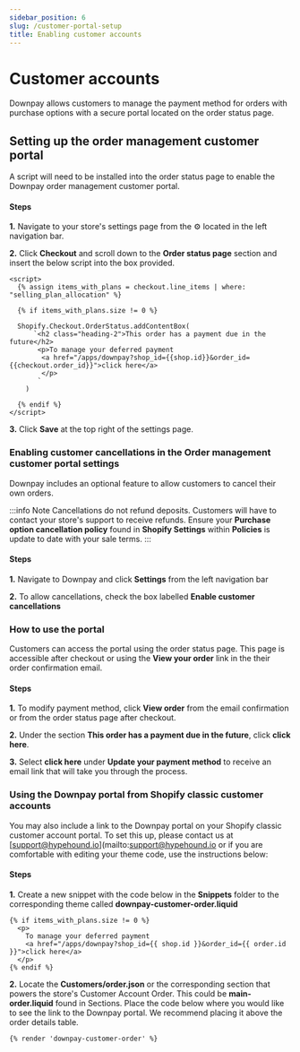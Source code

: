 ```yaml
---
sidebar_position: 6
slug: /customer-portal-setup
title: Enabling customer accounts
---
```


# Customer accounts

Downpay allows customers to manage the payment method for orders with purchase options with a secure portal located on the order status page. <!-- Enable either or both to allow customers more control to manage their orders. -->

<!-- >:::info Note
To set up Shopify customer accounts, review instructions provided [here](https://help.shopify.com/en/manual/customers/customer-accounts).
:::

## Shopify classic customer accounts

#### Steps

**1.** Click **Online Store** from your left navigation bar in Shopify Admin.

**2.** Click **Customize** on the theme you wish to add Downpay blocks to.

**3.** Login with a customer account using the top right account icon. 

Navigate to the **Classic customer accounts** template you are using from the dropdown menu at the top of the editor and then click the **Customer order** template. You may be asked to login to continue to the next step.

**4.** Select an order from the order list provided and hover below the order details section until you see a **+**. Click **Add block** and select the block named **Downpay App**. -->

## Setting up the order management customer portal

A script will need to be installed into the order status page to enable the Downpay order management customer portal.

#### Steps

**1.** Navigate to your store's settings page from the ⚙️ located in the left navigation bar.

**2.** Click **Checkout** and scroll down to the **Order status page** section and insert the below script into the box provided.

```
<script>
  {% assign items_with_plans = checkout.line_items | where: "selling_plan_allocation" %}

  {% if items_with_plans.size != 0 %}

  Shopify.Checkout.OrderStatus.addContentBox(
      `<h2 class="heading-2">This order has a payment due in the future</h2>
       <p>To manage your deferred payment 
        <a href="/apps/downpay?shop_id={{shop.id}}&order_id={{checkout.order_id}}">click here</a>
        </p>
       `
    )

  {% endif %}
</script>
```

**3.** Click **Save** at the top right of the settings page.

### Enabling customer cancellations in the Order management customer portal settings

Downpay includes an optional feature to allow customers to cancel their own orders.

:::info Note
Cancellations do not refund deposits. Customers will have to contact your store's support to receive refunds. Ensure your **Purchase option cancellation policy** found in **Shopify Settings** within **Policies** is update to date with your sale terms.
:::

#### Steps

**1.** Navigate to Downpay and click **Settings** from the left navigation bar

**2.** To allow cancellations, check the box labelled **Enable customer cancellations**

### How to use the portal

Customers can access the portal using the order status page. This page is accessible after checkout or using the **View your order** link in the their order confirmation email.

#### Steps

**1.** To modify payment method, click **View order** from the email confirmation or from the order status page after checkout.

**2.** Under the section **This order has a payment due in the future**, click **click here**.

**3.** Select **click here** under **Update your payment method** to receive an email link that will take you through the process.

### Using the Downpay portal from Shopify classic customer accounts

You may also include a link to the Downpay portal on your Shopify classic customer account portal. To set this up, please contact us at [support@hypehound.io](mailto:support@hypehound.io or if you are comfortable with editing your theme code, use the instructions below: 

#### Steps

**1.** Create a new snippet with the code below in the **Snippets** folder to the corresponding theme called **downpay-customer-order.liquid**

```{% assign items_with_plans = order.line_items | where: 'selling_plan_allocation' %}
{% if items_with_plans.size != 0 %}
  <p>
    To manage your deferred payment
    <a href="/apps/downpay?shop_id={{ shop.id }}&order_id={{ order.id }}">click here</a>
  </p>
{% endif %}
```

**2.** Locate the **Customers/order.json** or the corresponding section that powers the store's Customer Account Order. This could be **main-order.liquid** found in Sections. Place the code below where you would like to see the link to the Downpay portal. We recommend placing it above the order details table. 

```
{% render 'downpay-customer-order' %}
```
